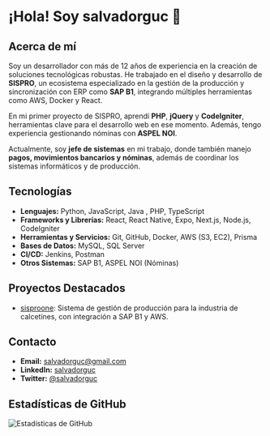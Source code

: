 # ¡Hola! Soy salvadorguc 👋

## Acerca de mí
Soy un desarrollador con más de 12 años de experiencia en la creación de soluciones tecnológicas robustas. He trabajado en el diseño y desarrollo de **SISPRO**, un ecosistema especializado en la gestión de la producción y sincronización con ERP como **SAP B1**, integrando múltiples herramientas como AWS, Docker y React.

En mi primer proyecto de SISPRO, aprendí **PHP**, **jQuery** y **CodeIgniter**, herramientas clave para el desarrollo web en ese momento. Además, tengo experiencia gestionando nóminas con **ASPEL NOI**.

Actualmente, soy **jefe de sistemas** en mi trabajo, donde también manejo **pagos, movimientos bancarios y nóminas**, además de coordinar los sistemas informáticos y de producción.

## Tecnologías
- **Lenguajes:** Python, JavaScript, Java , PHP, TypeScript
- **Frameworks y Librerías:** React, React Native, Expo, Next.js, Node.js, CodeIgniter
- **Herramientas y Servicios:** Git, GitHub, Docker, AWS (S3, EC2), Prisma
- **Bases de Datos:** MySQL, SQL Server
- **CI/CD:** Jenkins, Postman
- **Otros Sistemas:** SAP B1, ASPEL NOI (Nóminas)

## Proyectos Destacados
- [sisproone](https://github.com/salvadorguc/sisproone): Sistema de gestión de producción para la industria de calcetines, con integración a SAP B1 y AWS.


## Contacto
- **Email:** salvadorguc@gmail.com
- **LinkedIn:** [salvadorguc](https://www.linkedin.com/in/salvadorguc)
- **Twitter:** [@salvadorguc](https://twitter.com/salvadorguc)

## Estadísticas de GitHub
![Estadísticas de GitHub](https://github-readme-stats.vercel.app/api?username=salvadorguc&show_icons=true&theme=radical)

